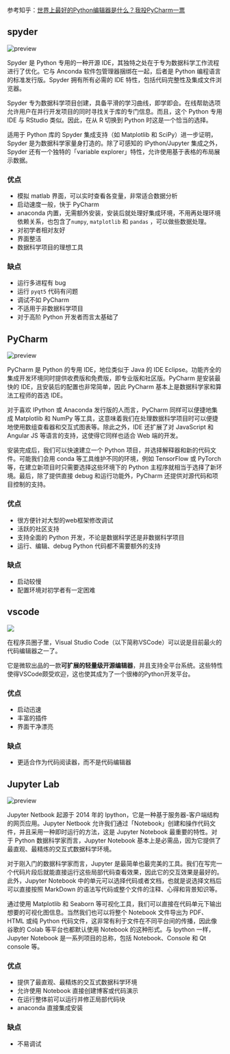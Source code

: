 参考知乎：[世界上最好的Python编辑器是什么？我投PyCharm一票](https://zhuanlan.zhihu.com/p/50282051)

## spyder

![preview](https://pic3.zhimg.com/v2-d001ad10ff29f3a7110f53f849357c9e_r.jpg)

Spyder 是 Python 专用的一种开源 IDE，其独特之处在于专为数据科学工作流程进行了优化。它与 Anconda 软件包管理器捆绑在一起，后者是 Python 编程语言的标准发行版。Spyder 拥有所有必需的 IDE 特性，包括代码完整性及集成文件浏览器。

Spyder 专为数据科学项目创建，具备平滑的学习曲线，即学即会。在线帮助选项允许用户在并行开发项目的同时寻找关于库的专门信息。而且，这个 Python 专用 IDE 与 RStudio 类似。因此，在从 R 切换到 Python 时这是一个恰当的选择。

适用于 Python 库的 Spyder 集成支持（如 Matplotlib 和 SciPy）进一步证明，Spyder 是为数据科学家量身打造的。除了可感知的 IPython/Jupyter 集成之外，Spyder 还有一个独特的「variable explorer」特性，允许使用基于表格的布局展示数据。

### 优点

* 模拟 matlab 界面，可以实时查看各变量，非常适合数据分析
* 启动速度一般，快于 PyCharm
* anaconda 内置，无需额外安装，安装后就处理好集成环境，不用再处理环境依赖关系，也包含了`numpy`, `matplotlib` 和 `pandas` ，可以做些数据处理。
* 对初学者相对友好
* 界面整洁
* 数据科学项目的理想工具

### 缺点

* 运行多进程有 bug
* 运行 `pyqt5` 代码有问题
* 调试不如 PyCharm
* 不适用于非数据科学项目
* 对于高阶 Python 开发者而言太基础了

## PyCharm

![preview](https://pic2.zhimg.com/v2-198adcc00469a9d7b06012dd0897b755_r.jpg)

PyCharm 是 Python 的专用 IDE，地位类似于 Java 的 IDE Eclipse。功能齐全的集成开发环境同时提供收费版和免费版，即专业版和社区版。PyCharm 是安装最快的 IDE，且安装后的配置也非常简单，因此 PyCharm 基本上是数据科学家和算法工程师的首选 IDE。

对于喜欢 IPython 或 Anaconda 发行版的人而言，PyCharm 同样可以便捷地集成 Matplotlib 和 NumPy 等工具，这意味着我们在处理数据科学项目时可以便捷地使用数组查看器和交互式图表等。除此之外，IDE 还扩展了对 JavaScript 和 Angular JS 等语言的支持，这使得它同样也适合 Web 端的开发。

安装完成后，我们可以快速建立一个 Python 项目，并选择解释器和新的代码文件。可能我们会用 conda 等工具维护不同的环境，例如 TensorFlow 或 PyTorch 等，在建立新项目时只需要选择这些环境下的 Python 主程序就相当于选择了新环境。最后，除了提供直接 debug 和运行功能外，PyCharm 还提供对源代码和项目控制的支持。

### 优点

* 很方便针对大型的web框架修改调试
* 活跃的社区支持
* 支持全面的 Python 开发，不论是数据科学还是非数据科学项目
* 运行、编辑、debug Python 代码都不需要额外的支持

### 缺点

* 启动较慢
* 配置环境对初学者有一定困难



## vscode

![](https://lei-picture.oss-cn-beijing.aliyuncs.com/img/20200504192119.png)

在程序员圈子里，Visual Studio Code（以下简称VSCode）可以说是目前最火的代码编辑器之一了。

它是微软出品的一款**可扩展的轻量级开源编辑器**，并且支持全平台系统。这些特性使得VSCode颇受欢迎，这也使其成为了一个很棒的Python开发平台。

### 优点

* 启动迅速
* 丰富的插件
* 界面干净漂亮

### 缺点

* 更适合作为代码阅读器，而不是代码编辑器



## Jupyter Lab

![preview](https://pic1.zhimg.com/v2-7d85616b3fc6b377b1ed1eb61b62f098_r.jpg)

Jupyter Netbook 起源于 2014 年的 Ipython，它是一种基于服务器-客户端结构的网页应用。Jupyter Netbook 允许我们通过「Notebook」创建和操作代码文件，并且采用一种即时运行的方法，这是 Jupyter Notebook 最重要的特性。对于 Python 数据科学家而言，Jupyter Notebook 基本上是必需品，因为它提供了最直观、最精炼的交互式数据科学环境。

对于刚入门的数据科学家而言，Jupyter 是最简单也最完美的工具。我们在写完一个代码片段后就能直接运行这些局部代码查看效果，因此它的交互效果是最好的。此外，Jupyter Notebook 中的单元可以选择代码或者文档，也就是说选择文档后可以直接按照 MarkDown 的语法写代码或整个文件的注释、心得和背景知识等。

通过使用 Matplotlib 和 Seaborn 等可视化工具，我们可以直接在代码单元下输出想要的可视化图信息。当然我们也可以将整个 Notebook 文件导出为 PDF、HTML 或纯 Python 代码文件，这非常有利于文件在不同平台间的传播，因此像谷歌的 Colab 等平台也都默认使用 Notebook 的这种形式。与 Ipython 一样，Jupyter Notebook 是一系列项目的总称，包括 Notebook、Console 和 Qt console 等。

### 优点

* 提供了最直观、最精炼的交互式数据科学环境
* 允许使用 Notebook 直接创建博客或代码演示
* 在运行整体前可以运行并修正局部代码块
* anaconda 直接集成安装

### 缺点

* 不易调试